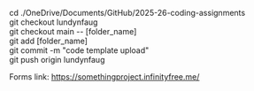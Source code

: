 cd ./OneDrive/Documents/GitHub/2025-26-coding-assignments <br>
git checkout lundynfaug <br>
git checkout main -- [folder_name] <br>
git add [folder_name] <br>
git commit -m "code template upload" <br>
git push origin lundynfaug <br>


Forms link: https://somethingproject.infinityfree.me/

